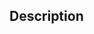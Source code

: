 ﻿<!----------------------------------------------------4DPop_MACROS_SETTINGS ( Param_1 ) -> Param_1 (Pointer)-->## Description